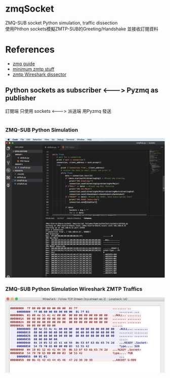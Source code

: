 # zmqSocket
  ZMQ-SUB socket Python simulation, traffic dissection<br/>
  使用Phthon sockets模擬ZMTP-SUB的Greeting/Handshake 並接收訂閱資料
  <br/>
  
# References
- [zmq guide](http://zguide.zeromq.org/)
- [minimum zmtp stuff](https://github.com/zeromq/zmtp/tree/master/zmtp30/C)
- [zmtp Wireshark dissector](https://github.com/whitequark/zmtp-wireshark/blob/master/zmtp-dissector.lua)

## Python sockets as subscriber <---> Pyzmq as publisher
訂閱端 只使用 sockets <---> 派送端 用Pyzmq 發送 
<br/>
<br/>

### ZMQ-SUB Python Simulation
![SocketSub](pictures/zmqSocketSub.png)

### ZMQ-SUB Python Simulation Wireshark ZMTP Traffics
![SocketSub](pictures/zmqSocketSubWireshark.png)
